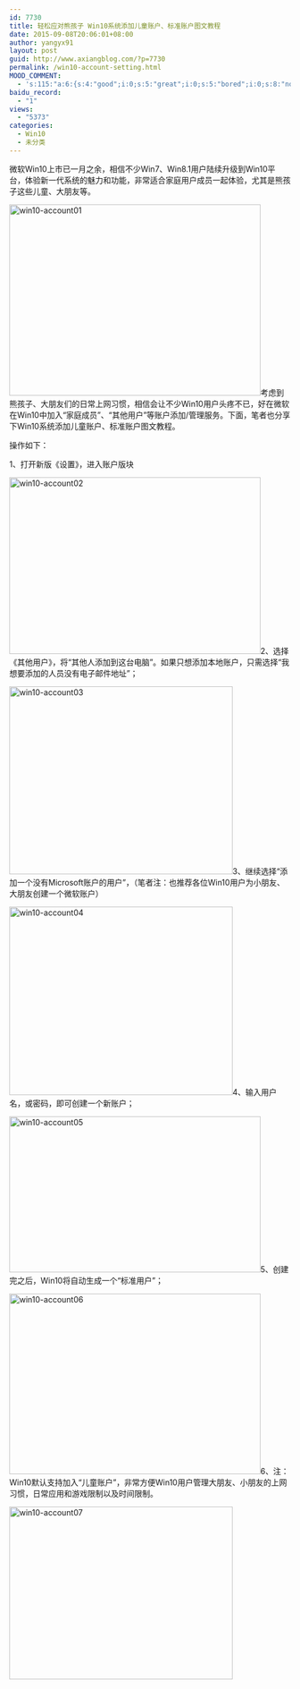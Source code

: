 ```yaml
---
id: 7730
title: 轻松应对熊孩子 Win10系统添加儿童账户、标准账户图文教程
date: 2015-09-08T20:06:01+08:00
author: yangyx91
layout: post
guid: http://www.axiangblog.com/?p=7730
permalink: /win10-account-setting.html
MOOD_COMMENT:
  - 's:115:"a:6:{s:4:"good";i:0;s:5:"great";i:0;s:5:"bored";i:0;s:8:"nonsense";i:0;s:13:"notunderstand";i:0;s:7:"passing";i:0;}";'
baidu_record:
  - "1"
views:
  - "5373"
categories:
  - Win10
  - 未分类
---
```

微软Win10上市已一月之余，相信不少Win7、Win8.1用户陆续升级到Win10平台，体验新一代系统的魅力和功能，非常适合家庭用户成员一起体验，尤其是熊孩子这些儿童、大朋友等。

<a href="http://www.axiangblog.com/wp-content/uploads/2015/09/win10-account01.jpg" target="_blank"  rel="nofollow" ><img loading="lazy" class="aligncenter size-full wp-image-7731" src="http://www.axiangblog.com/wp-content/uploads/2015/09/win10-account01.jpg" alt="win10-account01" width="450" height="342" /></a>考虑到熊孩子、大朋友们的日常上网习惯，相信会让不少Win10用户头疼不已，好在微软在Win10中加入“家庭成员”、“其他用户”等账户添加/管理服务。下面，笔者也分享下Win10系统添加儿童账户、标准账户图文教程。

操作如下：

1、打开新版《设置》，进入账户版块

<a href="http://www.axiangblog.com/wp-content/uploads/2015/09/win10-account02.jpg" target="_blank"  rel="nofollow" ><img loading="lazy" class="aligncenter size-full wp-image-7732" src="http://www.axiangblog.com/wp-content/uploads/2015/09/win10-account02.jpg" alt="win10-account02" width="450" height="316" /></a>2、选择《其他用户》，将“其他人添加到这台电脑”。如果只想添加本地账户，只需选择“我想要添加的人员没有电子邮件地址”；

<a href="http://www.axiangblog.com/wp-content/uploads/2015/09/win10-account03.jpg" target="_blank"  rel="nofollow" ><img loading="lazy" class="aligncenter size-full wp-image-7733" src="http://www.axiangblog.com/wp-content/uploads/2015/09/win10-account03.jpg" alt="win10-account03" width="400" height="336" /></a>3、继续选择“添加一个没有Microsoft账户的用户”，（笔者注：也推荐各位Win10用户为小朋友、大朋友创建一个微软账户）

<a href="http://www.axiangblog.com/wp-content/uploads/2015/09/win10-account04.jpg" target="_blank"  rel="nofollow" ><img loading="lazy" class="aligncenter size-full wp-image-7734" src="http://www.axiangblog.com/wp-content/uploads/2015/09/win10-account04.jpg" alt="win10-account04" width="400" height="337" /></a>4、输入用户名，或密码，即可创建一个新账户；

<a href="http://www.axiangblog.com/wp-content/uploads/2015/09/win10-account05.jpg" target="_blank"  rel="nofollow" ><img loading="lazy" class="aligncenter size-full wp-image-7735" src="http://www.axiangblog.com/wp-content/uploads/2015/09/win10-account05.jpg" alt="win10-account05" width="450" height="279" /></a>5、创建完之后，Win10将自动生成一个“标准用户”；

<a href="http://www.axiangblog.com/wp-content/uploads/2015/09/win10-account06.jpg" target="_blank"  rel="nofollow" ><img loading="lazy" class="aligncenter size-full wp-image-7736" src="http://www.axiangblog.com/wp-content/uploads/2015/09/win10-account06.jpg" alt="win10-account06" width="450" height="323" /></a>6、注：Win10默认支持加入“儿童账户”，非常方便Win10用户管理大朋友、小朋友的上网习惯，日常应用和游戏限制以及时间限制。

<a href="http://www.axiangblog.com/wp-content/uploads/2015/09/win10-account07.jpg" target="_blank"  rel="nofollow" ><img loading="lazy" class="aligncenter size-full wp-image-7737" src="http://www.axiangblog.com/wp-content/uploads/2015/09/win10-account07.jpg" alt="win10-account07" width="400" height="309" /></a>